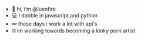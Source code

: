 - 👋 hi, i’m @luenfire
- 💻 i dabble in javascript and python
- 💤 these days i work a lot with api's
- ⛓️ im working towards becoming a kinky porn artist
